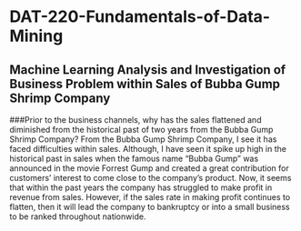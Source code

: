 # DAT-220-Fundamentals-of-Data-Mining

## Machine Learning Analysis and Investigation of Business Problem within Sales of Bubba Gump Shrimp Company

###Prior to the business channels, why has the sales flattened and diminished from the historical past of two years from the Bubba Gump Shrimp Company?
From the Bubba Gump Shrimp Company, I see it has faced difficulties within sales. Although, I have seen it spike up high in the historical past in sales when the famous name “Bubba Gump” was announced in the movie Forrest Gump and created a great contribution for customers’ interest to come close to the company’s product. Now, it seems that within the past years the company has struggled to make profit in revenue from sales. However, if the sales rate in making profit continues to flatten, then it will lead the company to bankruptcy or into a small business to be ranked throughout nationwide.

